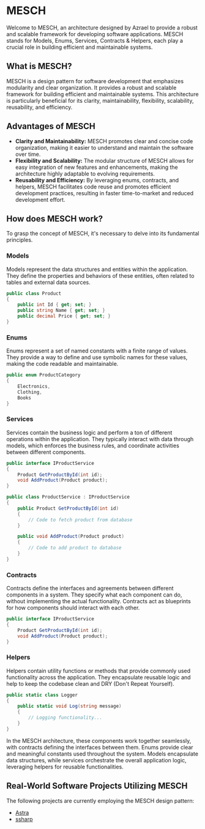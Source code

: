 # MESCH

Welcome to MESCH, an architecture designed by Azrael to provide a robust and scalable framework for developing software applications. MESCH stands for Models, Enums, Services, Contracts & Helpers, each play a crucial role in building efficient and maintainable systems.

## What is MESCH?

MESCH is a design pattern for software development that emphasizes modularity and clear organization. It provides a robust and scalable framework for building efficient and maintainable systems. This architecture is particularly beneficial for its clarity, maintainability, flexibility, scalability, reusability, and efficiency.

## Advantages of MESCH

- **Clarity and Maintainability:** MESCH promotes clear and concise code organization, making it easier to understand and maintain the software over time.
- **Flexibility and Scalability:** The modular structure of MESCH allows for easy integration of new features and enhancements, making the architecture highly adaptable to evolving requirements.
- **Reusability and Efficiency:** By leveraging enums, contracts, and helpers, MESCH facilitates code reuse and promotes efficient development practices, resulting in faster time-to-market and reduced development effort.

## How does MESCH work?

To grasp the concept of MESCH, it's necessary to delve into its fundamental principles.

### Models

Models represent the data structures and entities within the application. They define the properties and behaviors of these entities, often related to tables and external data sources.

```cs
public class Product
{
    public int Id { get; set; }
    public string Name { get; set; }
    public decimal Price { get; set; }
}
```

### Enums

Enums represent a set of named constants with a finite range of values. They provide a way to define and use symbolic names for these values, making the code readable and maintainable.

```csharp
public enum ProductCategory
{
    Electronics,
    Clothing,
    Books
}
```

### Services

Services contain the business logic and perform a ton of different operations within the application. They typically interact with data through models, which enforces the business rules, and coordinate activities between different components.

```csharp
public interface IProductService
{
    Product GetProductById(int id);
    void AddProduct(Product product);
}

public class ProductService : IProductService
{
    public Product GetProductById(int id)
    {
        // Code to fetch product from database
    }

    public void AddProduct(Product product)
    {
        // Code to add product to database
    }
}
```

### Contracts

Contracts define the interfaces and agreements between different components in a system. They specify what each component can do, without implementing the actual functionality. Contracts act as blueprints for how components should interact with each other.

```csharp
public interface IProductService
{
    Product GetProductById(int id);
    void AddProduct(Product product);
}
```

### Helpers

Helpers contain utility functions or methods that provide commonly used functionality across the application. They encapsulate reusable logic and help to keep the codebase clean and DRY (Don't Repeat Yourself).

```csharp
public static class Logger
{
    public static void Log(string message)
    {
        // Logging functionality...
    }
}
```

In the MESCH architecture, these components work together seamlessly, with contracts defining the interfaces between them. Enums provide clear and meaningful constants used throughout the system. Models encapsulate data structures, while services orchestrate the overall application logic, leveraging helpers for reusable functionalities.

## Real-World Software Projects Utilizing MESCH

The following projects are currently employing the MESCH design pattern:

- [Astra](https://github.com/luke-beep/Astra)
- [ssharp](https://github.com/luke-beep/ssharp)
